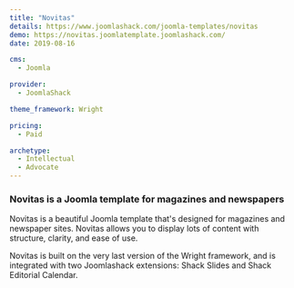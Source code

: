 ```yaml
---
title: "Novitas"
details: https://www.joomlashack.com/joomla-templates/novitas
demo: https://novitas.joomlatemplate.joomlashack.com/
date: 2019-08-16

cms: 
  - Joomla

provider:
  - JoomlaShack

theme_framework: Wright

pricing:
  - Paid

archetype:
  - Intellectual
  - Advocate
---
```


### Novitas is a Joomla template for magazines and newspapers

Novitas is a beautiful Joomla template that's designed for magazines and newspaper sites. Novitas allows you to display lots of content with structure, clarity, and ease of use.

Novitas is built on the very last version of the Wright framework, and is integrated with two Joomlashack extensions: Shack Slides and Shack Editorial Calendar.